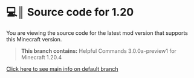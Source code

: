 # 💻║ Source code for 1.20
You are viewing the source code for the latest mod version that supports this Minecraft version.

> **This branch contains:** Helpful Commands 3.0.0a-preview1 for Minecraft 1.20.4

[Click here to see main info on default branch](https://github.com/ThatsNotM3/HelpfulCommands)
